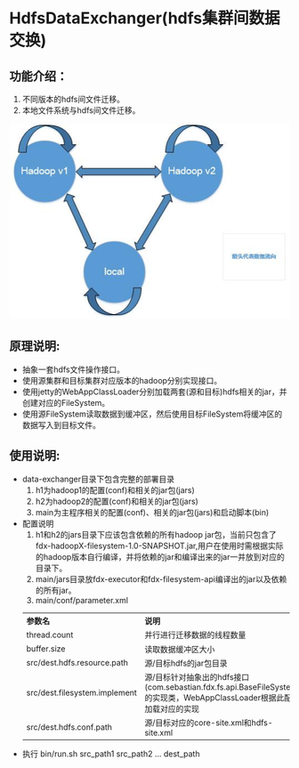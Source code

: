# HdfsDataExchanger(hdfs集群间数据交换)
## 
## 功能介绍：
  1. 不同版本的hdfs间文件迁移。
  2. 本地文件系统与hdfs间文件迁移。
  
  ![avatar](https://github.com/SebastinHe/Resources/blob/master/HdfsDataExchanger/1.jpg?raw=true)  

## 原理说明:
* 抽象一套hdfs文件操作接口。
* 使用源集群和目标集群对应版本的hadoop分别实现接口。
* 使用jetty的WebAppClassLoader分别加载两套(源和目标)hdfs相关的jar，并创建对应的FileSystem。
* 使用源FileSystem读取数据到缓冲区，然后使用目标FileSystem将缓冲区的数据写入到目标文件。

## 使用说明:
* data-exchanger目录下包含完整的部署目录
  1. h1为hadoop1的配置(conf)和相关的jar包(jars)
  2. h2为hadoop2的配置(conf)和相关的jar包(jars)
  3. main为主程序相关的配置(conf)、相关的jar包(jars)和启动脚本(bin)
* 配置说明
  1. h1和h2的jars目录下应该包含依赖的所有hadoop jar包，当前只包含了fdx-hadoopX-filesystem-1.0-SNAPSHOT.jar,用户在使用时需根据实际的hadoop版本自行编译，并将依赖的jar和编译出来的jar一并放到对应的目录下。
  2. main/jars目录放fdx-executor和fdx-filesystem-api编译出的jar以及依赖的所有jar。
  3. main/conf/parameter.xml
    <table>
      <tr>
        <th>参数名</th>
        <th>说明</th>
      </tr>
      <tr>
        <td>thread.count</td>
        <td>并行进行迁移数据的线程数量</td>
      </tr>
      <tr>
        <td>buffer.size</td>
        <td>读取数据缓冲区大小</td>
      </tr>
      <tr>
        <td>src/dest.hdfs.resource.path</td>
        <td>源/目标hdfs的jar包目录</td>
      </tr>
      <tr>
        <td>src/dest.filesystem.implement</td>
        <td>源/目标针对抽象出的hdfs接口(com.sebastian.fdx.fs.api.BaseFileSystem)的实现类，WebAppClassLoader根据此配置加载对应的实现</td>
      </tr>
      <tr>
          <td>src/dest.hdfs.conf.path</td>
          <td>源/目标对应的core-site.xml和hdfs-site.xml</td>
      </tr>
    </table>
*  执行
    bin/run.sh src_path1 src_path2 ... dest_path
